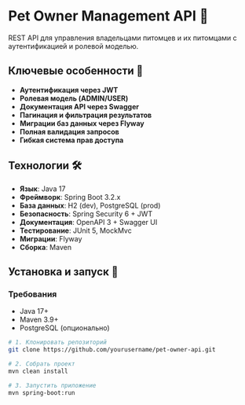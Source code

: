 # Pet Owner Management API 🐾

REST API для управления владельцами питомцев и их питомцами с аутентификацией и ролевой моделью.

## Ключевые особенности 🔑
- **Аутентификация через JWT**
- **Ролевая модель (ADMIN/USER)**
- **Документация API через Swagger**
- **Пагинация и фильтрация результатов**
- **Миграции баз данных через Flyway**
- **Полная валидация запросов**
- **Гибкая система прав доступа**

## Технологии 🛠️
- **Язык**: Java 17
- **Фреймворк**: Spring Boot 3.2.x
- **База данных**: H2 (dev), PostgreSQL (prod)
- **Безопасность**: Spring Security 6 + JWT
- **Документация**: OpenAPI 3 + Swagger UI
- **Тестирование**: JUnit 5, MockMvc
- **Миграции**: Flyway
- **Сборка**: Maven

## Установка и запуск 🚀

### Требования
- Java 17+
- Maven 3.9+
- PostgreSQL (опционально)

```bash
# 1. Клонировать репозиторий
git clone https://github.com/yourusername/pet-owner-api.git

# 2. Собрать проект
mvn clean install

# 3. Запустить приложение
mvn spring-boot:run